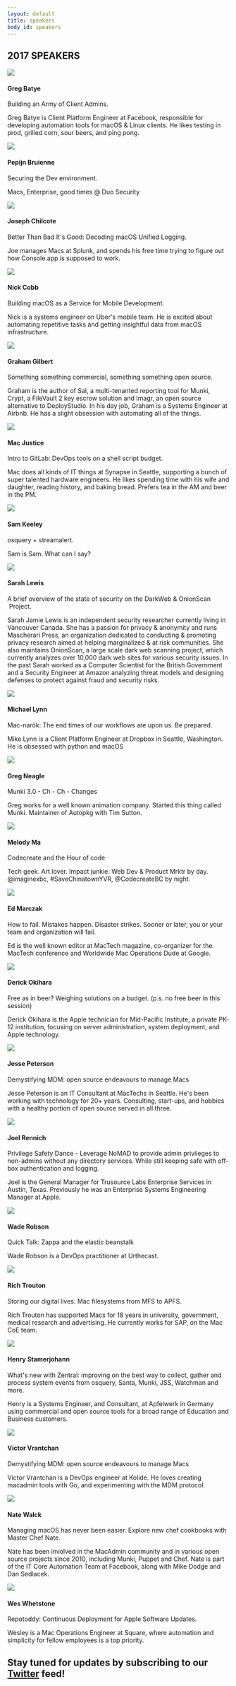 ```yaml
---
layout: default
title: speakers
body_id: speakers
---
```


## 2017 SPEAKERS ##

<div class="col-xs-12 pull-left thumbnail">
  <img class="vid-thumb" src="/assets/greg_bayte.png">
  <div class="responsive">
    <h4>Greg Batye</h4>
    <p>
      Building an Army of Client Admins. 
    </p>
    <p class="lead">
      Greg Batye is Client Platform Engineer at Facebook, responsible for developing automation tools for macOS & Linux clients. He likes testing in prod, grilled corn, sour beers, and ping pong.
    </p>
  </div>
</div>

<div class="col-xs-12 pull-left thumbnail">
  <img class="vid-thumb" src="/assets/bruienne.png">
  <div class="responsive">
    <h4>Pepijn Bruienne</h4>
    <p>
      Securing the Dev environment. 
    </p>
    <p class="lead">
      Macs, Enterprise, good times @ Duo Security
      </p>
  </div>
</div>

<div class="col-xs-12 pull-left thumbnail">
  <img class="vid-thumb" src="/assets/chilcote2.jpg">
  <div class="responsive">
    <h4>Joseph Chilcote</h4>
    <p>
      Better Than Bad It's Good: Decoding macOS Unified Logging. 
    </p>
    <p class="lead">
      Joe manages Macs at Splunk, and spends his free time trying to figure out how Console.app is supposed to work.
    </p>
  </div>
</div>

<div class="col-xs-12 pull-left thumbnail">
  <img class="vid-thumb" src="/assets/nick.png">
  <div class="responsive">
    <h4>Nick Cobb</h4>
    <p>
      Building macOS as a Service for Mobile Development. 
    </p>
    <p class="lead">
      Nick is a systems engineer on Uber's mobile team. He is excited about automating repetitive tasks and getting insightful data from macOS infrastructure.
    </p>
  </div>
</div>

<div class="col-xs-12 pull-left thumbnail">
  <img class="vid-thumb" src="/assets/GrahamGilbertSML.jpg">
  <div class="responsive">
    <h4>Graham Gilbert</h4>
    <p>
      Something something commercial, something something open source. 
    </p>
    <p class="lead">
      Graham is the author of Sal, a multi-tenanted reporting tool for Munki, Crypt, a FileVault 2 key escrow solution and Imagr, an open source alternative to DeployStudio. In his day job, Graham is a Systems Engineer at Airbnb. He has a slight obsession with automating all of the things.
    </p>
  </div>
</div>

<div class="col-xs-12 pull-left thumbnail">
  <img class="vid-thumb" src="/assets/macjustice.jpg">
  <div class="responsive">
    <h4>Mac Justice</h4>
    <p>
      Intro to GitLab: DevOps tools on a shell script budget. 
    </p>
    <p class="lead">
      Mac does all kinds of IT things at Synapse in Seattle, supporting a bunch of super talented hardware engineers. He likes spending time with his wife and daughter, reading history, and baking bread. Prefers tea in the AM and beer in the PM.</p>
  </div>
</div>

<div class="col-xs-12 pull-left thumbnail">
  <img class="vid-thumb" src="/assets/keeley.jpg">
  <div class="responsive">
    <h4>Sam Keeley</h4>
    <p>
      osquery + streamalert. 
    </p>
    <p class="lead">
      Sam is Sam. What can I say? </p>
  </div>
</div>

<div class="col-xs-12 pull-left thumbnail">
  <img class="vid-thumb" src="/assets/sarah-profile-3.jpg">
  <div class="responsive">
    <h4>Sarah Lewis</h4>
    <p>
      A brief overview of the state of security on the DarkWeb & OnionScan
 Project.
    </p>
    <p class="lead">
      Sarah Jamie Lewis is an independent security researcher currently
living in Vancouver Canada. She has a passion for privacy & anonymity
and runs Mascherari Press, an organization dedicated to conducting &
promoting privacy research aimed at helping marginalized & at
risk communities. She also maintains OnionScan, a large scale dark web
scanning project, which currently analyzes over 10,000 dark web sites
for various security issues. In the past Sarah worked as a Computer
Scientist for the British Government and a Security Engineer at Amazon
analyzing threat models and designing defenses to protect against fraud
and security risks.
    </p>
  </div>
</div>

<div class="col-xs-12 pull-left thumbnail">
  <img class="vid-thumb" src="/assets/Mike_Lynn_frogor_headshot.png">
  <div class="responsive">
    <h4>Michael Lynn</h4>
    <p>
      Mac-narök: The end times of our workflows are upon us. Be prepared. 
    </p>
    <p class="lead">
      Mike Lynn is a Client Platform Engineer at Dropbox in Seattle, Washington. He is obsessed with python and macOS
    </p>
  </div>
</div>

<div class="col-xs-12 pull-left thumbnail">
  <img class="vid-thumb" src="/assets/Greg.png">
  <div class="responsive">
    <h4>Greg Neagle</h4>
    <p>
      Munki 3.0 - Ch - Ch - Changes  </p>
    <p class="lead">
      Greg works for a well known animation company. Started this thing called Munki. Maintainer of Autopkg with Tim Sutton.</p>
  </div>
</div>

<div class="col-xs-12 pull-left thumbnail">
  <img class="vid-thumb" src="/assets/melody_ma.jpg">
  <div class="responsive">
    <h4>Melody Ma</h4>
    <p>
      Codecreate and the Hour of code</p>
    <p class="lead">
      Tech geek. Art lover. Impact junkie. Web Dev & Product Mrktr by day. @imaginexbc, #SaveChinatownYVR, @CodecreateBC by night.</p>
  </div>
</div>

<div class="col-xs-12 pull-left thumbnail">
  <img class="vid-thumb" src="/assets/Marczak300.jpg">
  <div class="responsive">
    <h4>Ed Marczak</h4>
    <p>
      How to fail. Mistakes happen. Disaster strikes. Sooner or later, you or your team and organization will fail.  </p>
    <p class="lead">
      Ed is the well known editor at MacTech magazine, co-organizer for the MacTech conference and Worldwide Mac Operations Dude at Google.</p>
  </div>
</div>
<div class="col-xs-12 pull-left thumbnail">
  <img class="vid-thumb" src="/assets/derick.jpg">
  <div class="responsive">
    <h4>Derick Okihara</h4>
    <p>
      Free as in beer? Weighing solutions on a budget. (p.s. no free beer in this session) </p>
    <p class="lead">
      Derick Okihara is the Apple technician for Mid-Pacific Institute, a private PK-12 institution, focusing on server administration, system deployment, and Apple technology.</p>
  </div>
</div>
<div class="col-xs-12 pull-left thumbnail">
  <img class="vid-thumb" src="/assets/Jesse_Peterson.jpg">
  <div class="responsive">
    <h4>Jesse Peterson</h4>
    <p>
      Demystifying MDM: open source endeavours to manage Macs  </p>
    <p class="lead">
      Jesse Peterson is an IT Consultant at MacTechs in Seattle. He's been working with technology for 20+ years. Consulting, start-ups, and hobbies with a healthy portion of open source served in all three.  </p>
  </div>
</div>

<div class="col-xs-12 pull-left thumbnail">
  <img class="vid-thumb" src="/assets/Joel-Rennich_headshot.jpg">
  <div class="responsive">
    <h4>Joel Rennich</h4>
    <p>
      Privilege Safety Dance - Leverage NoMAD to provide admin privileges to non-admins without any directory services. While still keeping safe with off-box authentication and logging.
    </p>
    <p class="lead">
      Joel is the General Manager for Trusource Labs Enterprise Services in Austin, Texas. Previously he was an Enterprise Systems Engineering Manager at Apple.
    </p>
  </div>
</div>

<div class="col-xs-12 pull-left thumbnail">
  <img class="vid-thumb" src="/assets/robson.jpg">
  <div class="responsive">
    <h4>Wade Robson</h4>
    <p>
      Quick Talk: Zappa and the elastic beanstalk</p>
    <p class="lead">
      Wade Robson is a DevOps practitioner at Urthecast.
    </p>
  </div>
</div>

<div class="col-xs-12 pull-left thumbnail">
  <img class="vid-thumb" src="/assets/rtrouton_headshotSML.jpg">
  <div class="responsive">
    <h4>Rich Trouton</h4>
    <p>
      Storing our digital lives: Mac filesystems from MFS to APFS.
    </p>
    <p class="lead">
      Rich Trouton has supported Macs for 18 years in university, government, medical research and advertising. He currently works for SAP, on the Mac CoE team.
    </p>
  </div>
</div>


<div class="col-xs-12 pull-left thumbnail">
  <img class="vid-thumb" src="/assets/Henry_Stamerjohann.jpg">
  <div class="responsive">
    <h4>Henry Stamerjohann</h4>
    <p>
      What's new with Zentral: improving on the best way to collect, gather and process system events from osquery, Santa, Munki, JSS, Watchman and more.
    </p>
    <p class="lead">
      Henry is a Systems Engineer, and Consultant, at Apfelwerk in Germany using commercial and open source tools for a broad range of Education and Business customers. 
    </p>
  </div>
</div>

<div class="col-xs-12 pull-left thumbnail">
  <img class="vid-thumb" src="/assets/Victor_headshot.png">
  <div class="responsive">
    <h4>Victor Vrantchan</h4>
    <p>
      Demystifying MDM: open source endeavours to manage Macs
    </p>
    <p class="lead">
      Victor Vrantchan is a DevOps engineer at Kolide. He loves creating macadmin tools with Go, and experimenting with the MDM protocol. </p>
  </div>
</div>

<div class="col-xs-12 pull-left thumbnail">
  <img class="vid-thumb" src="/assets/NateWalck.jpg">
  <div class="responsive">
    <h4>Nate Walck</h4>
    <p>
     Managing macOS has never been easier. Explore new chef cookbooks with Master Chef Nate.
    </p>
    <p class="lead">
      Nate has been involved in the MacAdmin community and in various open source projects since 2010, including Munki, Puppet and Chef. Nate is part of the IT Core Automation Team at Facebook, along with Mike Dodge and Dan Sedlacek. </p>
  </div>
</div>

<div class="col-xs-12 pull-left thumbnail">
  <img class="vid-thumb" src="/assets/Wes_Whetstone300.jpg">
  <div class="responsive">
    <h4>Wes Whetstone</h4>
    <p>
     Repotoddy: Continuous Deployment for Apple Software Updates.
    </p>
    <p class="lead">
      Wesley is a Mac Operations Engineer at Square, where automation and simplicity for fellow employees is a top priority. </p>
  </div>
</div>


## Stay tuned for updates by subscribing to our [Twitter](https://twitter.com/intent/follow?&screen_name=MacDevOpsYVR) feed!
<br>